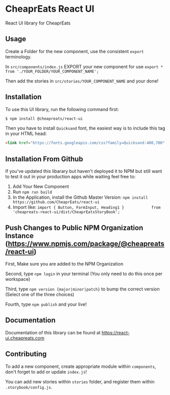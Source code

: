 # CheaprEats React UI
React UI library for CheaprEats

## Usage

Create a Folder for the new component, use the consistent `export` terminology.

In `src/components/index.js` EXPORT your new component for use `export * from './YOUR_FOLDER/YOUR_COMPONENT_NAME';`

Then add the stories in `src/stories/YOUR_COMPONENT_NAME` and your done!

## Installation

To use this UI library, run the following command first:

```bash
$ npm install @cheapreats/react-ui
```

Then you have to install `Quicksand` font, the easiest way is to include this tag in your HTML head:

```html
<link href="https://fonts.googleapis.com/css?family=Quicksand:400,700" rel="stylesheet">
```

## Installation From Github

If you've updated this libarary but haven't deployed it to NPM but still want to test it out in your production apps while waiting feel free to:
1) Add Your New Component
2) Run ```npm run build```
3) In the Application, install the Github Master Version: ```npm install https://github.com/CheaprEats/react-ui```
4) Import like: ```import { Button, FormInput, Heading1 }            from 'cheapreats-react-ui/dist/CheaprEatsStoryBook';```

## Push Changes to Public NPM Organization Instance (https://www.npmjs.com/package/@cheapreats/react-ui)

First, Make sure you are added to the NPM Organization

Second, type `npm login` in your terminal (You only need to do this once per workspace)

Third, type `npm version {major|minor|patch}` to bump the correct version (Select one of the three choices)

Fourth, type `npm publish` and your live!

## Documentation

Documentation of this library can be found at https://react-ui.cheapreats.com

## Contributing

To add a new component, create appropriate module within `components`, don't forget to add or update `index.js`!

You can add new stories within `stories` folder, and register them within `.storybook/config.js`.
